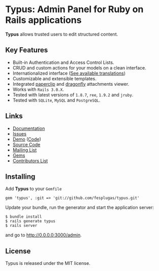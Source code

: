 # Typus: Admin Panel for Ruby on Rails applications

**Typus** allows trusted users to edit structured content.

## Key Features

- Built-in Authentication and Access Control Lists.
- CRUD and custom actions for your models on a clean interface.
- Internationalized interface ([See available translations][locales])
- Customizable and extensible templates.
- Integrated [paperclip][paperclip] and [dragonfly][dragonfly] attachments viewer.
- Works with `Rails 3.0.X`.
- Tested with latest versions of `1.8.7`, `ree`, `1.9.2` and `jruby`.
- Tested with `SQLite`, `MySQL` and `PostgreSQL`.

## Links

- [Documentation](https://github.com/fesplugas/typus/wiki)
- [Issues](https://github.com/fesplugas/typus/issues)
- [Demo](http://demo.typuscms.com/) ([Code][code])
- [Source Code](http://github.com/fesplugas/typus)
- [Mailing List](http://groups.google.com/group/typus)
- [Gems](http://rubygems.org/gems/typus)
- [Contributors List](http://github.com/fesplugas/typus/contributors)

## Installing

Add **Typus** to your `Gemfile`

    gem 'typus', :git => 'git://github.com/fesplugas/typus.git'

Update your bundle, run the generator and start the application server:

    $ bundle install
    $ rails generate typus
    $ rails server

and go to <http://0.0.0.0:3000/admin>.

## License

Typus is released under the MIT license.

[paperclip]: http://rubygems.org/gems/paperclip
[dragonfly]: http://rubygems.org/gems/dragonfly
[code]: https://github.com/fesplugas/typus/tree/master/test/fixtures/rails_app
[locales]: https://github.com/fesplugas/typus/tree/master/config/locales
